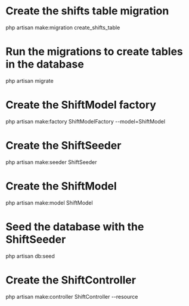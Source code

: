 # Create the shifts table migration
php artisan make:migration create_shifts_table

# Run the migrations to create tables in the database
php artisan migrate

# Create the ShiftModel factory
php artisan make:factory ShiftModelFactory --model=ShiftModel

# Create the ShiftSeeder
php artisan make:seeder ShiftSeeder

# Create the ShiftModel
php artisan make:model ShiftModel

# Seed the database with the ShiftSeeder
php artisan db:seed

# Create the ShiftController
php artisan make:controller ShiftController --resource
